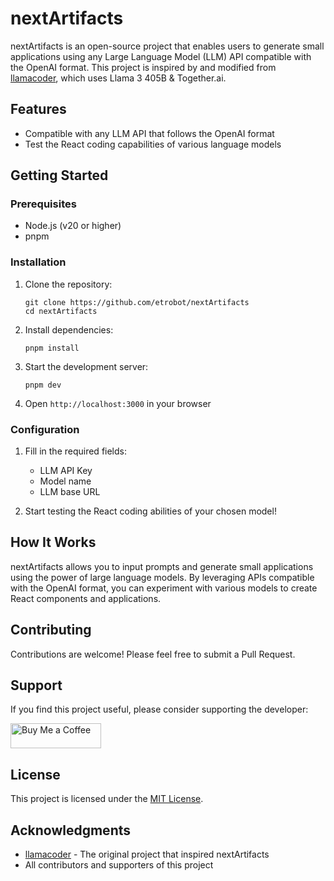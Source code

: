 # nextArtifacts

nextArtifacts is an open-source project that enables users to generate small applications using any Large Language Model (LLM) API compatible with the OpenAI format. This project is inspired by and modified from [llamacoder](https://github.com/Nutlope/llamacoder), which uses Llama 3 405B & Together.ai.

## Features

- Compatible with any LLM API that follows the OpenAI format
- Test the React coding capabilities of various language models

## Getting Started

### Prerequisites

- Node.js (v20 or higher)
- pnpm

### Installation

1. Clone the repository:
   ```
   git clone https://github.com/etrobot/nextArtifacts
   cd nextArtifacts
   ```

2. Install dependencies:
   ```
   pnpm install
   ```

3. Start the development server:
   ```
   pnpm dev
   ```

4. Open `http://localhost:3000` in your browser

### Configuration

1. Fill in the required fields:
   - LLM API Key
   - Model name
   - LLM base URL

2. Start testing the React coding abilities of your chosen model!

## How It Works

nextArtifacts allows you to input prompts and generate small applications using the power of large language models. By leveraging APIs compatible with the OpenAI format, you can experiment with various models to create React components and applications.

## Contributing

Contributions are welcome! Please feel free to submit a Pull Request.

## Support

If you find this project useful, please consider supporting the developer:

<a href="https://ko-fi.com/franklin754" target="_blank">
    <img src="https://storage.ko-fi.com/cdn/brandasset/kofi_button_blue.png" alt="Buy Me a Coffee" style="height: 40px !important;width: 145px !important;" >
</a>

## License

This project is licensed under the [MIT License](LICENSE).

## Acknowledgments

- [llamacoder](https://github.com/Nutlope/llamacoder) - The original project that inspired nextArtifacts
- All contributors and supporters of this project